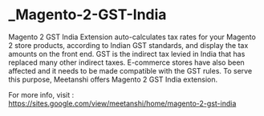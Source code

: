 # _Magento-2-GST-India
Magento 2 GST India Extension auto-calculates tax rates for your Magento 2 store products, according to Indian GST standards, and display the tax amounts on the front end. GST is the indirect tax levied in India that has replaced many other indirect taxes. E-commerce stores have also been affected and it needs to be made compatible with the GST rules. To serve this purpose, Meetanshi offers Magento 2 GST India extension.

For more info, visit : https://sites.google.com/view/meetanshi/home/magento-2-gst-india
